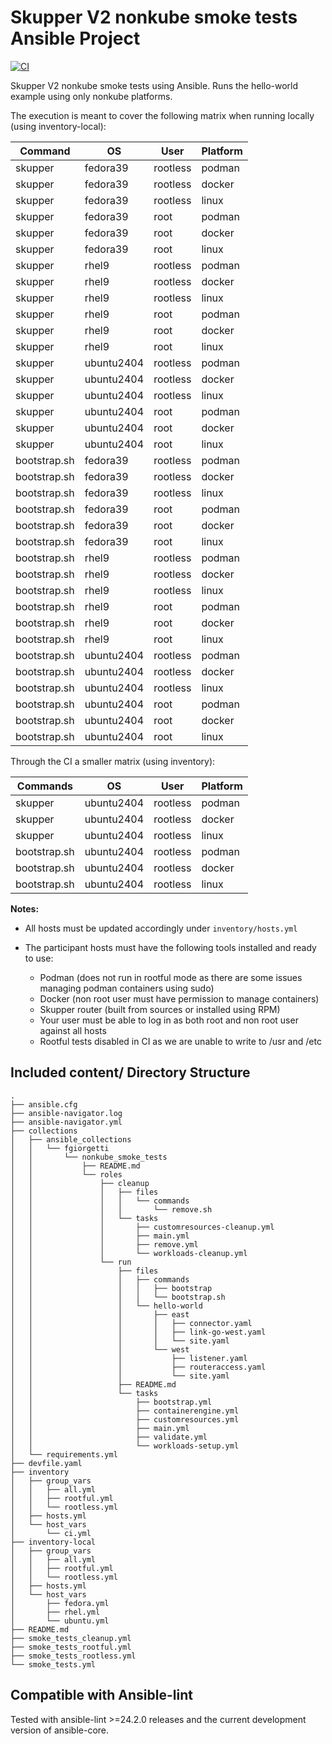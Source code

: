 
# Skupper V2 nonkube smoke tests Ansible Project

[![CI](https://github.com/fgiorgetti/nonkube-smoke-tests/actions/workflows/tests.yml/badge.svg)](https://github.com/fgiorgetti/nonkube-smoke-tests/actions/workflows/tests.yml)

Skupper V2 nonkube smoke tests using Ansible.
Runs the hello-world example using only nonkube platforms.

The execution is meant to cover the following matrix when running locally (using inventory-local):

|Command     |OS        |User    |Platform|
|------------|----------|--------|--------|
|skupper     |fedora39  |rootless|podman  |
|skupper     |fedora39  |rootless|docker  |
|skupper     |fedora39  |rootless|linux   |
|skupper     |fedora39  |root    |podman  |
|skupper     |fedora39  |root    |docker  |
|skupper     |fedora39  |root    |linux   |
|skupper     |rhel9     |rootless|podman  |
|skupper     |rhel9     |rootless|docker  |
|skupper     |rhel9     |rootless|linux   |
|skupper     |rhel9     |root    |podman  |
|skupper     |rhel9     |root    |docker  |
|skupper     |rhel9     |root    |linux   |
|skupper     |ubuntu2404|rootless|podman  |
|skupper     |ubuntu2404|rootless|docker  |
|skupper     |ubuntu2404|rootless|linux   |
|skupper     |ubuntu2404|root    |podman  |
|skupper     |ubuntu2404|root    |docker  |
|skupper     |ubuntu2404|root    |linux   |
|bootstrap.sh|fedora39  |rootless|podman  |
|bootstrap.sh|fedora39  |rootless|docker  |
|bootstrap.sh|fedora39  |rootless|linux   |
|bootstrap.sh|fedora39  |root    |podman  |
|bootstrap.sh|fedora39  |root    |docker  |
|bootstrap.sh|fedora39  |root    |linux   |
|bootstrap.sh|rhel9     |rootless|podman  |
|bootstrap.sh|rhel9     |rootless|docker  |
|bootstrap.sh|rhel9     |rootless|linux   |
|bootstrap.sh|rhel9     |root    |podman  |
|bootstrap.sh|rhel9     |root    |docker  |
|bootstrap.sh|rhel9     |root    |linux   |
|bootstrap.sh|ubuntu2404|rootless|podman  |
|bootstrap.sh|ubuntu2404|rootless|docker  |
|bootstrap.sh|ubuntu2404|rootless|linux   |
|bootstrap.sh|ubuntu2404|root    |podman  |
|bootstrap.sh|ubuntu2404|root    |docker  |
|bootstrap.sh|ubuntu2404|root    |linux   |

Through the CI a smaller matrix (using inventory):

|Commands    |OS        |User    |Platform|
|------------|----------|--------|--------|
|skupper     |ubuntu2404|rootless|podman  |
|skupper     |ubuntu2404|rootless|docker  |
|skupper     |ubuntu2404|rootless|linux   |
|bootstrap.sh|ubuntu2404|rootless|podman  |
|bootstrap.sh|ubuntu2404|rootless|docker  |
|bootstrap.sh|ubuntu2404|rootless|linux   |

**Notes:**

* All hosts must be updated accordingly under `inventory/hosts.yml`

* The participant hosts must have the following tools installed and ready to use:
  * Podman (does not run in rootful mode as there are some issues managing podman containers using sudo)
  * Docker (non root user must have permission to manage containers)
  * Skupper router (built from sources or installed using RPM)
  * Your user must be able to log in as both root and non root user against all hosts
  * Rootful tests disabled in CI as we are unable to write to /usr and /etc

## Included content/ Directory Structure

```
.
├── ansible.cfg
├── ansible-navigator.log
├── ansible-navigator.yml
├── collections
│   ├── ansible_collections
│   │   └── fgiorgetti
│   │       └── nonkube_smoke_tests
│   │           ├── README.md
│   │           └── roles
│   │               ├── cleanup
│   │               │   ├── files
│   │               │   │   └── commands
│   │               │   │       └── remove.sh
│   │               │   └── tasks
│   │               │       ├── customresources-cleanup.yml
│   │               │       ├── main.yml
│   │               │       ├── remove.yml
│   │               │       └── workloads-cleanup.yml
│   │               └── run
│   │                   ├── files
│   │                   │   ├── commands
│   │                   │   │   ├── bootstrap
│   │                   │   │   └── bootstrap.sh
│   │                   │   └── hello-world
│   │                   │       ├── east
│   │                   │       │   ├── connector.yaml
│   │                   │       │   ├── link-go-west.yaml
│   │                   │       │   └── site.yaml
│   │                   │       └── west
│   │                   │           ├── listener.yaml
│   │                   │           ├── routeraccess.yaml
│   │                   │           └── site.yaml
│   │                   ├── README.md
│   │                   └── tasks
│   │                       ├── bootstrap.yml
│   │                       ├── containerengine.yml
│   │                       ├── customresources.yml
│   │                       ├── main.yml
│   │                       ├── validate.yml
│   │                       └── workloads-setup.yml
│   └── requirements.yml
├── devfile.yaml
├── inventory
│   ├── group_vars
│   │   ├── all.yml
│   │   ├── rootful.yml
│   │   └── rootless.yml
│   ├── hosts.yml
│   └── host_vars
│       └── ci.yml
├── inventory-local
│   ├── group_vars
│   │   ├── all.yml
│   │   ├── rootful.yml
│   │   └── rootless.yml
│   ├── hosts.yml
│   └── host_vars
│       ├── fedora.yml
│       ├── rhel.yml
│       └── ubuntu.yml
├── README.md
├── smoke_tests_cleanup.yml
├── smoke_tests_rootful.yml
├── smoke_tests_rootless.yml
└── smoke_tests.yml
```

## Compatible with Ansible-lint

Tested with ansible-lint >=24.2.0 releases and the current development version of ansible-core.
